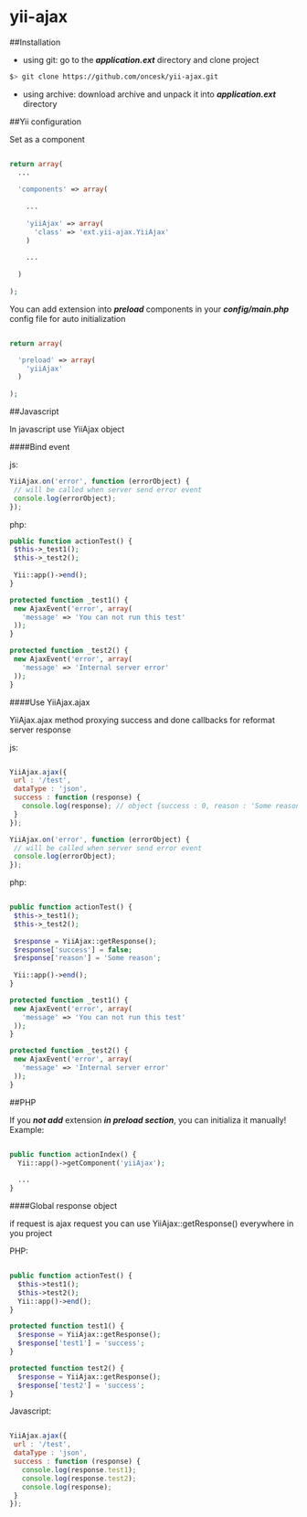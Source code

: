 yii-ajax
========

##Installation

 - using git: go to the ***application.ext*** directory and clone project<bR>

```bash
$> git clone https://github.com/oncesk/yii-ajax.git
```
 - using archive: download archive and unpack it into ***application.ext*** directory

##Yii configuration

Set as a component


```php

return array(
  ...
  
  'components' => array(
  
    ...
    
    'yiiAjax' => array(
      'class' => 'ext.yii-ajax.YiiAjax'
    )
    
    ...
    
  )
  
);

```

You can add extension into ***preload*** components in your ***config/main.php*** config file for auto initialization

```php

return array(

  'preload' => array(
    'yiiAjax'
  )
  
);

```

##Javascript

In javascript use YiiAjax object

####Bind event

js:

```javascript
YiiAjax.on('error', function (errorObject) {
 // will be called when server send error event
 console.log(errorObject);
});
```

php:

```php
public function actionTest() {
 $this->_test1();
 $this->_test2();
 
 Yii::app()->end();
}

protected function _test1() {
 new AjaxEvent('error', array(
   'message' => 'You can not run this test'
 ));
}

protected function _test2() {
 new AjaxEvent('error', array(
   'message' => 'Internal server error'
 ));
}

```

####Use YiiAjax.ajax

YiiAjax.ajax method proxying success and done callbacks for reformat server response

js:

```javascript

YiiAjax.ajax({
 url : '/test',
 dataType : 'json',
 success : function (response) {
   console.log(response); // object {success : 0, reason : 'Some reason'}
 }
});

YiiAjax.on('error', function (errorObject) {
 // will be called when server send error event
 console.log(errorObject);
});

```

php:

```php

public function actionTest() {
 $this->_test1();
 $this->_test2();
 
 $response = YiiAjax::getResponse();
 $response['success'] = false;
 $response['reason'] = 'Some reason';
 
 Yii::app()->end();
}

protected function _test1() {
 new AjaxEvent('error', array(
   'message' => 'You can not run this test'
 ));
}

protected function _test2() {
 new AjaxEvent('error', array(
   'message' => 'Internal server error'
 ));
}

```


##PHP

If you ***not add***  extension ***in preload section***, you can initializa it manually!<br>
Example:

```php

public function actionIndex() {
  Yii::app()->getComponent('yiiAjax');
  
  ...
}

```

####Global response object

if request is ajax request you can use YiiAjax::getResponse() everywhere in you project

PHP:

```php

public function actionTest() {
  $this->test1();
  $this->test2();
  Yii::app()->end();
}

protected function test1() {
  $response = YiiAjax::getResponse();
  $response['test1'] = 'success';
}

protected function test2() {
  $response = YiiAjax::getResponse();
  $response['test2'] = 'success';
}

```

Javascript:

```javascript

YiiAjax.ajax({
 url : '/test',
 dataType : 'json',
 success : function (response) {
   console.log(response.test1);
   console.log(response.test2);
   console.log(response);
 }
});

```

